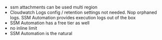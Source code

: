  - ssm attachments can be used multi region
 - Cloudwatch Logs config / retention settings not needed. Nop orphaned logs. SSM Automation provides execution logs out of the box
 - SSM Automation has a free tier as well
 - no inline limit
 - SSM Automation is the natural 